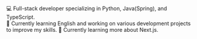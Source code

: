 💻 Full-stack developer specializing in Python, Java(Spring), and TypeScript.  
🚀 Currently learning English and working on various development projects to improve my skills. 
🌱 Currently learning more about Next.js.  

<!---
ogison/ogison is a ✨ special ✨ repository because its `README.md` (this file) appears on your GitHub profile.
You can click the Preview link to take a look at your changes.
--->
